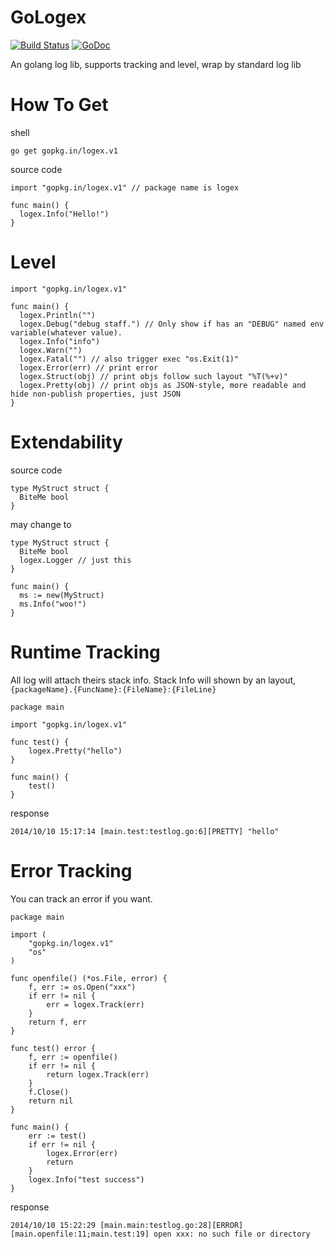 GoLogex
=======
[![Build Status](https://travis-ci.org/chzyer/gologex.svg?branch=master)](https://travis-ci.org/go-logex/logex)
[![GoDoc](https://godoc.org/gopkg.in/logex.v1?status.svg)](https://godoc.org/gopkg.in/logex.v1)


An golang log lib, supports tracking and level, wrap by standard log lib

How To Get
=======
shell
```
go get gopkg.in/logex.v1
```

source code
```{go}
import "gopkg.in/logex.v1" // package name is logex

func main() {
  logex.Info("Hello!")
}
```

Level
=======

```{go}
import "gopkg.in/logex.v1"

func main() {
  logex.Println("")
  logex.Debug("debug staff.") // Only show if has an "DEBUG" named env variable(whatever value).
  logex.Info("info")
  logex.Warn("")
  logex.Fatal("") // also trigger exec "os.Exit(1)"
  logex.Error(err) // print error
  logex.Struct(obj) // print objs follow such layout "%T(%+v)"
  logex.Pretty(obj) // print objs as JSON-style, more readable and hide non-publish properties, just JSON
}
```

Extendability
======

source code
```{go}
type MyStruct struct {
  BiteMe bool
}
```

may change to

```{go}
type MyStruct struct {
  BiteMe bool
  logex.Logger // just this
}

func main() {
  ms := new(MyStruct)
  ms.Info("woo!")
}
```

Runtime Tracking
======
All log will attach theirs stack info. Stack Info will shown by an layout, `{packageName}.{FuncName}:{FileName}:{FileLine}`

```{go}
package main

import "gopkg.in/logex.v1"

func test() {
	logex.Pretty("hello")
}

func main() {
	test()
}
```

response
```
2014/10/10 15:17:14 [main.test:testlog.go:6][PRETTY] "hello"
```

Error Tracking
======
You can track an error if you want.

```{go}
package main

import (
	"gopkg.in/logex.v1"
	"os"
)

func openfile() (*os.File, error) {
	f, err := os.Open("xxx")
	if err != nil {
		err = logex.Track(err)
	}
	return f, err
}

func test() error {
	f, err := openfile()
	if err != nil {
		return logex.Track(err)
	}
	f.Close()
	return nil
}

func main() {
	err := test()
	if err != nil {
		logex.Error(err)
		return
	}
	logex.Info("test success")
}
```


response
```
2014/10/10 15:22:29 [main.main:testlog.go:28][ERROR] [main.openfile:11;main.test:19] open xxx: no such file or directory
```
